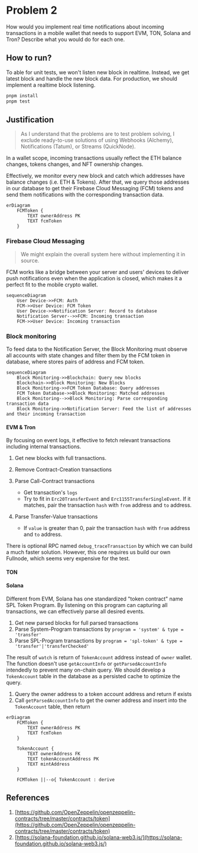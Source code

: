 # Problem 2

How would you implement real time notifications about incoming transactions in a mobile wallet that needs to support EVM, TON, Solana and Tron? Describe what you would do for each one.

## How to run?

To able for unit tests, we won't listen new block in realtime. Instead, we get latest block and handle the new block data. For production, we should implement a realtime block listening.

```bash
pnpm install
pnpm test
```

## Justification

> As I understand that the problems are to test problem solving, I exclude ready-to-use solutions of using Webhooks (Alchemy), Notifications (Tatum), or Streams (QuickNode).

In a wallet scope, incoming transactions usually reflect the ETH balance changes, tokens changes, and NFT ownership changes.

Effectively, we monitor every new block and catch which addresses have balance changes (i.e. ETH & Tokens). After that, we query those addresses in our database to get their Firebase Cloud Messaging (FCM) tokens and send them notifications with the corresponding transaction data.

```mermaid
erDiagram
    FCMToken {
        TEXT ownerAddress PK
        TEXT fcmToken
    }
```

### Firebase Cloud Messaging

> We might explain the overall system here without implementing it in source.

FCM works like a bridge between your server and users' devices to deliver push notifications even when the application is closed, which makes it a perfect fit to the mobile crypto wallet.

```mermaid
sequenceDiagram
    User Device->>FCM: Auth
    FCM->>User Device: FCM Token
    User Device->>Notification Server: Record to database
    Notification Server-->>FCM: Incoming transaction
    FCM->>User Device: Incoming transaction
```

### Block monitoring

To feed data to the Notification Server, the Block Monitoring must observe all accounts with state changes and filter them by the FCM token in database, where stores pairs of address and FCM token.

```mermaid
sequenceDiagram
    Block Monitoring->>Blockchain: Query new blocks
    Blockchain->>Block Monitoring: New Blocks
    Block Monitoring->>FCM Token Database: Query addresses
    FCM Token Database->>Block Monitoring: Matched addresses
    Block Monitoring-->>Block Monitoring: Parse corresponding transaction data
    Block Monitoring->>Notification Server: Feed the list of addresses and their incoming transaction
```

#### EVM & Tron

By focusing on event logs, it effective to fetch relevant transactions including internal transactions.

1. Get new blocks with full transactions.
2. Remove Contract-Creation transactions
3. Parse Call-Contract transactions

   - Get transaction's `logs`
   - Try to fit in `Erc20TransferEvent` and `Erc1155TransferSingleEvent`. If it matches, pair the transaction `hash` with `from` address and `to` address.

4. Parse Transfer-Value transactions
   - If `value` is greater than 0, pair the transaction `hash` with `from` address and `to` address.

There is optional RPC named `debug_traceTransaction` by which we can build a much faster solution. However, this one requires us build our own Fullnode, which seems very expensive for the test.

#### TON

#### Solana

Different from EVM, Solana has one standardized "token contract" name SPL Token Program. By listening on this program can capturing all transactions, we can effectively parse all desired events.

1. Get new parsed blocks for full parsed transactions
2. Parse System-Program transactions by `program = 'system' & type = 'transfer'`
3. Parse SPL-Program transactions by `program = 'spl-token' & type = 'transfer'|'transferChecked'`

The result of `watch` is return of `TokenAccount` address instead of `owner` wallet. The function doesn't use `getAccountInfo` or `getParsedAccountInfo` intendedly to prevent many on-chain query. We should develop a `TokenAccount` table in the database as a persisted cache to optimize the query.

1. Query the owner address to a token account address and return if exists
2. Call `getParsedAccountInfo` to get the owner address and insert into the `TokenAccount` table, then return

```mermaid
erDiagram
    FCMToken {
        TEXT ownerAddress PK
        TEXT fcmToken
    }

    TokenAccount {
        TEXT ownerAddress FK
        TEXT tokenAccountAddress PK
        TEXT mintAddress
    }

    FCMToken ||--o{ TokenAccount : derive
```

## References

1. [https://github.com/OpenZeppelin/openzeppelin-contracts/tree/master/contracts/token](https://github.com/OpenZeppelin/openzeppelin-contracts/tree/master/contracts/token)
2. [https://solana-foundation.github.io/solana-web3.js/](https://solana-foundation.github.io/solana-web3.js/)
